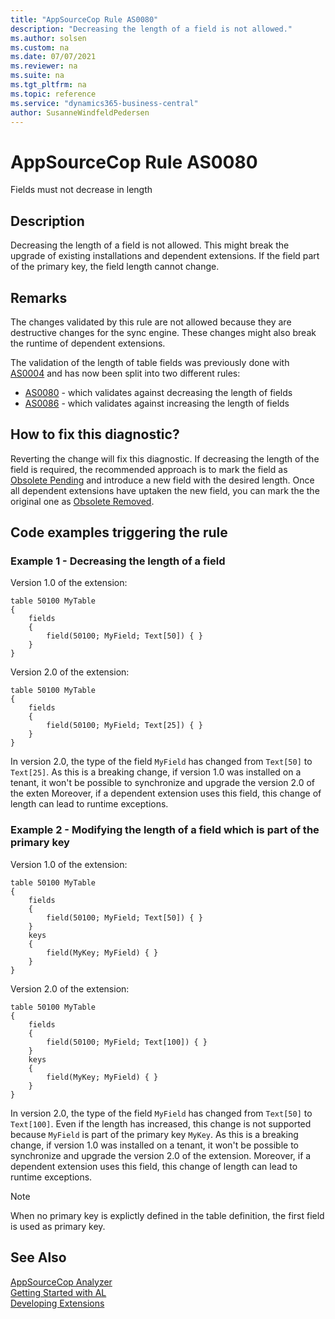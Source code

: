 ```yaml
---
title: "AppSourceCop Rule AS0080"
description: "Decreasing the length of a field is not allowed."
ms.author: solsen
ms.custom: na
ms.date: 07/07/2021
ms.reviewer: na
ms.suite: na
ms.tgt_pltfrm: na
ms.topic: reference
ms.service: "dynamics365-business-central"
author: SusanneWindfeldPedersen
---
```

[//]: # (START>DO_NOT_EDIT)
[//]: # (IMPORTANT:Do not edit any of the content between here and the END>DO_NOT_EDIT.)
[//]: # (Any modifications should be made in the .xml files in the ModernDev repo.)
# AppSourceCop Rule AS0080
Fields must not decrease in length

## Description
Decreasing the length of a field is not allowed. This might break the upgrade of existing installations and dependent extensions. If the field part of the primary key, the field length cannot change.

[//]: # (IMPORTANT: END>DO_NOT_EDIT)

## Remarks

The changes validated by this rule are not allowed because they are destructive changes for the sync engine.
These changes might also break the runtime of dependent extensions.

The validation of the length of table fields was previously done with [AS0004](appsourcecop-as0004-fieldtypechangenotallowed.md) and has now been split into two different rules:
- [AS0080](appsourcecop-as0080-fieldlengthdecreasenotallowed.md) - which validates against decreasing the length of fields
- [AS0086](appsourcecop-as0086-fieldlengthincreasenotallowed.md) - which validates against increasing the length of fields

## How to fix this diagnostic?

Reverting the change will fix this diagnostic. If decreasing the length of the field is required, the recommended approach is to mark the field as [Obsolete Pending](../properties/devenv-obsoletestate-property.md) and introduce a new field with the desired length.
Once all dependent extensions have uptaken the new field, you can mark the the original one as [Obsolete Removed](../properties/devenv-obsoletestate-property.md).


## Code examples triggering the rule

### Example 1 - Decreasing the length of a field

Version 1.0 of the extension:
```AL
table 50100 MyTable
{
    fields
    {
        field(50100; MyField; Text[50]) { }
    }
}
```

Version 2.0 of the extension:
```AL
table 50100 MyTable
{
    fields
    {
        field(50100; MyField; Text[25]) { }
    }
}
```

In version 2.0, the type of the field `MyField` has changed from `Text[50]` to `Text[25]`. 
As this is a breaking change, if version 1.0 was installed on a tenant, it won't be possible to synchronize and upgrade the version 2.0 of the exten
Moreover, if a dependent extension uses this field, this change of length can lead to runtime exceptions.

### Example 2 - Modifying the length of a field which is part of the primary key

Version 1.0 of the extension:
```AL
table 50100 MyTable
{
    fields
    {
        field(50100; MyField; Text[50]) { }
    }
    keys
    {
        field(MyKey; MyField) { }
    }
}
```

Version 2.0 of the extension:
```AL
table 50100 MyTable
{
    fields
    {
        field(50100; MyField; Text[100]) { }
    }
    keys
    {
        field(MyKey; MyField) { }
    }
}
```

In version 2.0, the type of the field `MyField` has changed from `Text[50]` to `Text[100]`. Even if the length has increased, this change is not supported because `MyField` is part of the primary key `MyKey`. 
As this is a breaking change, if version 1.0 was installed on a tenant, it won't be possible to synchronize and upgrade the version 2.0 of the extension. 
Moreover, if a dependent extension uses this field, this change of length can lead to runtime exceptions.

> [!NOTE]  
> When no primary key is explictly defined in the table definition, the first field is used as primary key.

## See Also  
[AppSourceCop Analyzer](appsourcecop.md)  
[Getting Started with AL](../devenv-get-started.md)  
[Developing Extensions](../devenv-dev-overview.md)  